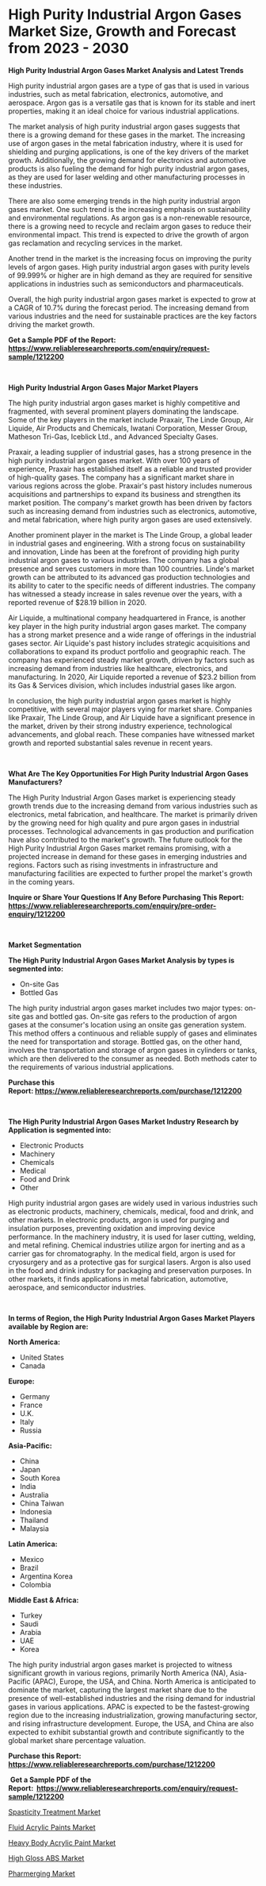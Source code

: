 <p><h1>High Purity Industrial Argon Gases Market Size, Growth and Forecast from 2023 - 2030</h1></p><p><strong>High Purity Industrial Argon Gases Market Analysis and Latest Trends</strong></p>
<p><p>High purity industrial argon gases are a type of gas that is used in various industries, such as metal fabrication, electronics, automotive, and aerospace. Argon gas is a versatile gas that is known for its stable and inert properties, making it an ideal choice for various industrial applications.</p><p>The market analysis of high purity industrial argon gases suggests that there is a growing demand for these gases in the market. The increasing use of argon gases in the metal fabrication industry, where it is used for shielding and purging applications, is one of the key drivers of the market growth. Additionally, the growing demand for electronics and automotive products is also fueling the demand for high purity industrial argon gases, as they are used for laser welding and other manufacturing processes in these industries.</p><p>There are also some emerging trends in the high purity industrial argon gases market. One such trend is the increasing emphasis on sustainability and environmental regulations. As argon gas is a non-renewable resource, there is a growing need to recycle and reclaim argon gases to reduce their environmental impact. This trend is expected to drive the growth of argon gas reclamation and recycling services in the market.</p><p>Another trend in the market is the increasing focus on improving the purity levels of argon gases. High purity industrial argon gases with purity levels of 99.999% or higher are in high demand as they are required for sensitive applications in industries such as semiconductors and pharmaceuticals.</p><p>Overall, the high purity industrial argon gases market is expected to grow at a CAGR of 10.7% during the forecast period. The increasing demand from various industries and the need for sustainable practices are the key factors driving the market growth.</p></p>
<p><strong>Get a Sample PDF of the Report:&nbsp; <a href="https://www.reliableresearchreports.com/enquiry/request-sample/1212200">https://www.reliableresearchreports.com/enquiry/request-sample/1212200</a></strong></p>
<p>&nbsp;</p>
<p><strong>High Purity Industrial Argon Gases Major Market Players</strong></p>
<p><p>The high purity industrial argon gases market is highly competitive and fragmented, with several prominent players dominating the landscape. Some of the key players in the market include Praxair, The Linde Group, Air Liquide, Air Products and Chemicals, Iwatani Corporation, Messer Group, Matheson Tri-Gas, Iceblick Ltd., and Advanced Specialty Gases.</p><p>Praxair, a leading supplier of industrial gases, has a strong presence in the high purity industrial argon gases market. With over 100 years of experience, Praxair has established itself as a reliable and trusted provider of high-quality gases. The company has a significant market share in various regions across the globe. Praxair's past history includes numerous acquisitions and partnerships to expand its business and strengthen its market position. The company's market growth has been driven by factors such as increasing demand from industries such as electronics, automotive, and metal fabrication, where high purity argon gases are used extensively.</p><p>Another prominent player in the market is The Linde Group, a global leader in industrial gases and engineering. With a strong focus on sustainability and innovation, Linde has been at the forefront of providing high purity industrial argon gases to various industries. The company has a global presence and serves customers in more than 100 countries. Linde's market growth can be attributed to its advanced gas production technologies and its ability to cater to the specific needs of different industries. The company has witnessed a steady increase in sales revenue over the years, with a reported revenue of $28.19 billion in 2020.</p><p>Air Liquide, a multinational company headquartered in France, is another key player in the high purity industrial argon gases market. The company has a strong market presence and a wide range of offerings in the industrial gases sector. Air Liquide's past history includes strategic acquisitions and collaborations to expand its product portfolio and geographic reach. The company has experienced steady market growth, driven by factors such as increasing demand from industries like healthcare, electronics, and manufacturing. In 2020, Air Liquide reported a revenue of $23.2 billion from its Gas & Services division, which includes industrial gases like argon.</p><p>In conclusion, the high purity industrial argon gases market is highly competitive, with several major players vying for market share. Companies like Praxair, The Linde Group, and Air Liquide have a significant presence in the market, driven by their strong industry experience, technological advancements, and global reach. These companies have witnessed market growth and reported substantial sales revenue in recent years.</p></p>
<p>&nbsp;</p>
<p><strong>What Are The Key Opportunities For High Purity Industrial Argon Gases Manufacturers?</strong></p>
<p><p>The High Purity Industrial Argon Gases market is experiencing steady growth trends due to the increasing demand from various industries such as electronics, metal fabrication, and healthcare. The market is primarily driven by the growing need for high quality and pure argon gases in industrial processes. Technological advancements in gas production and purification have also contributed to the market's growth. The future outlook for the High Purity Industrial Argon Gases market remains promising, with a projected increase in demand for these gases in emerging industries and regions. Factors such as rising investments in infrastructure and manufacturing facilities are expected to further propel the market's growth in the coming years.</p></p>
<p><strong>Inquire or Share Your Questions If Any Before Purchasing This Report: <a href="https://www.reliableresearchreports.com/enquiry/pre-order-enquiry/1212200">https://www.reliableresearchreports.com/enquiry/pre-order-enquiry/1212200</a></strong></p>
<p>&nbsp;</p>
<p><strong>Market Segmentation</strong></p>
<p><strong>The High Purity Industrial Argon Gases Market Analysis by types is segmented into:</strong></p>
<p><ul><li>On-site Gas</li><li>Bottled Gas</li></ul></p>
<p><p>The high purity industrial argon gases market includes two major types: on-site gas and bottled gas. On-site gas refers to the production of argon gases at the consumer's location using an onsite gas generation system. This method offers a continuous and reliable supply of gases and eliminates the need for transportation and storage. Bottled gas, on the other hand, involves the transportation and storage of argon gases in cylinders or tanks, which are then delivered to the consumer as needed. Both methods cater to the requirements of various industrial applications.</p></p>
<p><strong>Purchase this Report:&nbsp;<a href="https://www.reliableresearchreports.com/purchase/1212200">https://www.reliableresearchreports.com/purchase/1212200</a></strong></p>
<p>&nbsp;</p>
<p><strong>The High Purity Industrial Argon Gases Market Industry Research by Application is segmented into:</strong></p>
<p><ul><li>Electronic Products</li><li>Machinery</li><li>Chemicals</li><li>Medical</li><li>Food and Drink</li><li>Other</li></ul></p>
<p><p>High purity industrial argon gases are widely used in various industries such as electronic products, machinery, chemicals, medical, food and drink, and other markets. In electronic products, argon is used for purging and insulation purposes, preventing oxidation and improving device performance. In the machinery industry, it is used for laser cutting, welding, and metal refining. Chemical industries utilize argon for inerting and as a carrier gas for chromatography. In the medical field, argon is used for cryosurgery and as a protective gas for surgical lasers. Argon is also used in the food and drink industry for packaging and preservation purposes. In other markets, it finds applications in metal fabrication, automotive, aerospace, and semiconductor industries.</p></p>
<p>&nbsp;</p>
<p><strong>In terms of Region, the High Purity Industrial Argon Gases Market Players available by Region are:</strong></p>
<p>
    <p> <strong> North America: </strong>
        <ul>
            <li>United States</li>
            <li>Canada</li>
        </ul>
        </p> 
    <p> <strong> Europe: </strong>
        <ul>
            <li>Germany</li>
            <li>France</li>
            <li>U.K.</li>
            <li>Italy</li>
            <li>Russia</li>
        </ul>
        </p> 
    <p> <strong> Asia-Pacific: </strong>
        <ul>
            <li>China</li>
            <li>Japan</li>
            <li>South Korea</li>
            <li>India</li>
            <li>Australia</li>
            <li>China Taiwan</li>
            <li>Indonesia</li>
            <li>Thailand</li>
            <li>Malaysia</li>
        </ul>
        </p> 
    <p> <strong> Latin America: </strong>
        <ul>
            <li>Mexico</li>
            <li>Brazil</li>
            <li>Argentina Korea</li>
            <li>Colombia</li>
        </ul>
        </p> 
    <p> <strong> Middle East & Africa: </strong>
        <ul>
            <li>Turkey</li>
            <li>Saudi</li>
            <li>Arabia</li>
            <li>UAE</li>
            <li>Korea</li>
        </ul>
    </p>
    </p>
<p><p>The high purity industrial argon gases market is projected to witness significant growth in various regions, primarily North America (NA), Asia-Pacific (APAC), Europe, the USA, and China. North America is anticipated to dominate the market, capturing the largest market share due to the presence of well-established industries and the rising demand for industrial gases in various applications. APAC is expected to be the fastest-growing region due to the increasing industrialization, growing manufacturing sector, and rising infrastructure development. Europe, the USA, and China are also expected to exhibit substantial growth and contribute significantly to the global market share percentage valuation.</p></p>
<p><strong>Purchase this Report: <a href="https://www.reliableresearchreports.com/purchase/1212200">https://www.reliableresearchreports.com/purchase/1212200</a></strong></p>
<p>&nbsp;<strong>Get a Sample PDF of the Report:&nbsp;&nbsp;<a href="https://www.reliableresearchreports.com/enquiry/request-sample/1212200">https://www.reliableresearchreports.com/enquiry/request-sample/1212200</a></strong></p>
<p><strong></strong></p>
<p><p><a href="https://www.linkedin.com/pulse/spasticity-treatment-market-size-2023-2030-global-industrial-lveoc/">Spasticity Treatment Market</a></p><p><a href="https://medium.com/@trystanward/fluid-acrylic-paints-market-size-growth-forecast-2023-2030-736c09da1d24">Fluid Acrylic Paints Market</a></p><p><a href="https://medium.com/@tyreldooley/heavy-body-acrylic-paint-market-size-growth-forecast-2023-2030-abb8dcbcf81a">Heavy Body Acrylic Paint Market</a></p><p><a href="https://github.com/Paul14Anderson63/Market-Research-Report-List-1/blob/main/high-gloss-abs-market.md">High Gloss ABS Market</a></p><p><a href="https://www.linkedin.com/pulse/pharmerging-market-size-share-global-analysis-report-2023-puosc/">Pharmerging Market</a></p></p>